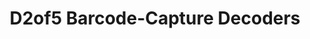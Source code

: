 ---
title: D2of5 Barcode-Capture Decoders
description:
layout: list-apis.html
automenu:
  items:
    - title: Related Pages
      items:
        - title: Back to PB 3.x Decoders Page
          url: ../../decoders
        - title: Back to Main API Page
          url: ../../../../api
        - title: Compatibility Matrix
          url: ../../../../guide/compatibility
        - title: Migration Guides
          url: ../../../../guide
    - title: PocketBrowser 3.x Decoder APIs
      items:
        - title: D2of5
          url: ../d2of5
        - title: D2of5 MaxLength
          url: ../d2of5MaxLength
        - title: D2of5 MinLength
          url: ../d2of5MinLength
        - title: D2of5 Redundancy
          url: ../d2of5Redundancy
---